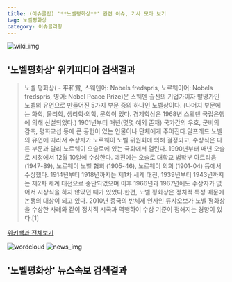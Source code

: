 ```yaml
---
title: (이슈클립) '**노벨평화상**' 관련 이슈, 기사 모아 보기
tag: 노벨평화상
category: 이슈클리핑
---
```

![wiki_img](https://user-images.githubusercontent.com/42597476/44503234-41136a80-a6d0-11e8-9071-6fc6418eafe4.png)
## **'**노벨평화상**'** 위키피디아 검색결과
>노벨 평화상( - 平和賞, 스웨덴어: Nobels fredspris, 노르웨이어: Nobels fredspris, 영어: Nobel Peace Prize)은 스웨덴 출신의 기업가이자 발명가인 노벨의 유언으로 만들어진 5가지 부문 중의 하나인 노벨상이다. (나머지 부문에는 화학, 물리학, 생리학·의학, 문학이 있다. 경제학상은 1968년 스웨덴 국립은행에 의해 신설되었다.) 1901년부터 매년(몇몇 예외 존재) 국가간의 우호, 군비의 감축, 평화교섭 등에 큰 공헌이 있는 인물이나 단체에게 주어진다.알프레드 노벨의 유언에 따라서 수상자가 노르웨이 노벨 위원회에 의해 결정되고, 수상식은 다른 부문과 달리 노르웨이 오슬로에 있는 국회에서 열린다. 1990년부터 매년 오슬로 시청에서 12월 10일에 수상한다. 예전에는 오슬로 대학교 법학부 아트리움 (1947-89), 노르웨이 노벨 협회 (1905-46), 노르웨이 의회 (1901-04) 등에서 수상했다. 1914년부터 1918년까지는 제1차 세계 대전, 1939년부터 1943년까지는 제2차 세계 대전으로 중단되었으며 이후 1966년과 1967년에도 수상자가 없어서 시상식을 하지 않았던 때가 있었다.한편, 노벨 평화상은 정치적 특성 때문에 논쟁의 대상이 되고 있다. 2010년 중국의 반체제 인사인 류샤오보가 노벨 평화상을 수상한 사례와 같이 정치적 시국과 역행하여 수상 기준이 정해지는 경향이 있다.[1]

<a href="https://ko.wikipedia.org/wiki/노벨평화상" target="_blank">위키백과 전체보기</a>

![wordcloud](https://s3.ap-northeast-2.amazonaws.com/lyrics101-wordcloud/2018-10-04-1538647265.png)
![news_img](https://user-images.githubusercontent.com/42597476/44507050-1206f400-a6e4-11e8-8d98-7ffbfebb353f.png)
## **'**노벨평화상**'** 뉴스속보 검색결과

